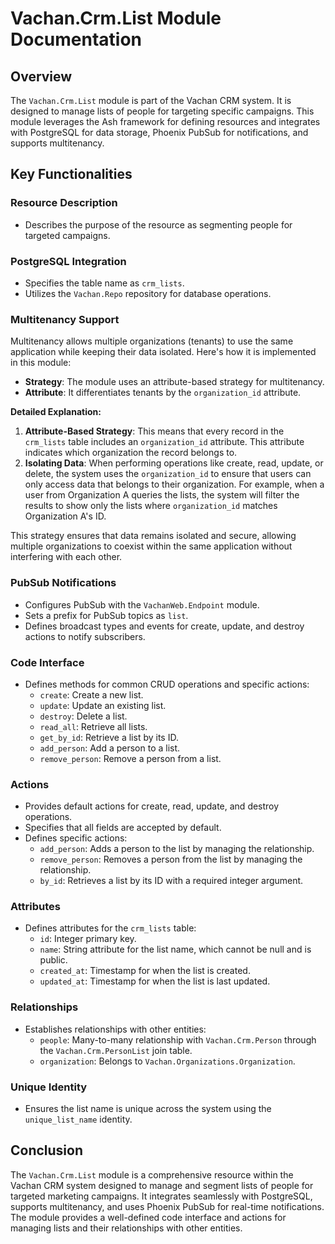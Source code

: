 # Vachan.Crm.List Module Documentation

## Overview

The `Vachan.Crm.List` module is part of the Vachan CRM system. It is designed to manage lists of people for targeting specific campaigns. This module leverages the Ash framework for defining resources and integrates with PostgreSQL for data storage, Phoenix PubSub for notifications, and supports multitenancy.

## Key Functionalities

### Resource Description

- Describes the purpose of the resource as segmenting people for targeted campaigns.

### PostgreSQL Integration

- Specifies the table name as `crm_lists`.
- Utilizes the `Vachan.Repo` repository for database operations.

### Multitenancy Support

Multitenancy allows multiple organizations (tenants) to use the same application while keeping their data isolated. Here's how it is implemented in this module:

- **Strategy**: The module uses an attribute-based strategy for multitenancy.
- **Attribute**: It differentiates tenants by the `organization_id` attribute.

**Detailed Explanation:**

1. **Attribute-Based Strategy**: This means that every record in the `crm_lists` table includes an `organization_id` attribute. This attribute indicates which organization the record belongs to.
2. **Isolating Data**: When performing operations like create, read, update, or delete, the system uses the `organization_id` to ensure that users can only access data that belongs to their organization. For example, when a user from Organization A queries the lists, the system will filter the results to show only the lists where `organization_id` matches Organization A's ID.

This strategy ensures that data remains isolated and secure, allowing multiple organizations to coexist within the same application without interfering with each other.

### PubSub Notifications

- Configures PubSub with the `VachanWeb.Endpoint` module.
- Sets a prefix for PubSub topics as `list`.
- Defines broadcast types and events for create, update, and destroy actions to notify subscribers.

### Code Interface

- Defines methods for common CRUD operations and specific actions:
  - `create`: Create a new list.
  - `update`: Update an existing list.
  - `destroy`: Delete a list.
  - `read_all`: Retrieve all lists.
  - `get_by_id`: Retrieve a list by its ID.
  - `add_person`: Add a person to a list.
  - `remove_person`: Remove a person from a list.

### Actions

- Provides default actions for create, read, update, and destroy operations.
- Specifies that all fields are accepted by default.
- Defines specific actions:
  - `add_person`: Adds a person to the list by managing the relationship.
  - `remove_person`: Removes a person from the list by managing the relationship.
  - `by_id`: Retrieves a list by its ID with a required integer argument.

### Attributes

- Defines attributes for the `crm_lists` table:
  - `id`: Integer primary key.
  - `name`: String attribute for the list name, which cannot be null and is public.
  - `created_at`: Timestamp for when the list is created.
  - `updated_at`: Timestamp for when the list is last updated.

### Relationships

- Establishes relationships with other entities:
  - `people`: Many-to-many relationship with `Vachan.Crm.Person` through the `Vachan.Crm.PersonList` join table.
  - `organization`: Belongs to `Vachan.Organizations.Organization`.

### Unique Identity

- Ensures the list name is unique across the system using the `unique_list_name` identity.

## Conclusion

The `Vachan.Crm.List` module is a comprehensive resource within the Vachan CRM system designed to manage and segment lists of people for targeted marketing campaigns. It integrates seamlessly with PostgreSQL, supports multitenancy, and uses Phoenix PubSub for real-time notifications. The module provides a well-defined code interface and actions for managing lists and their relationships with other entities.